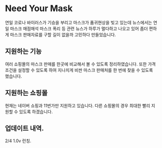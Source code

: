 # Need Your Mask

연일 코로나 바이러스가 기승을 부리고 마스크가 품귀현상을 빚고 있는데 뉴스에서는 연일 마스크 매점매석 마스크 폭리 등 관련 뉴스가 하루가 멀다하고 나오고 있어 좀더 편하게 마스크 판매자료를 구할 길이 없을까 고민하다 만들었습니다.

## 지원하는 기능

여러 쇼핑몰의 마스크 판매를 한곳에 비교해서 볼 수 있도록 정리하였습니다. 또한 가격 조건을 설정할 수 있도록 하여 지나치게 비싼 마스크 판매처를 한 번에 찾을 수 있도록 했습니다.

## 지원하는 쇼핑몰

현재는 네이버 쇼핑과 11번가만 지원하고 있습니다. 다른 쇼핑몰의 경우 최대한 빨리 지원할 수 있도록 하겠습니다.

## 업데이트 내역.

2/4 1.0v 런칭.